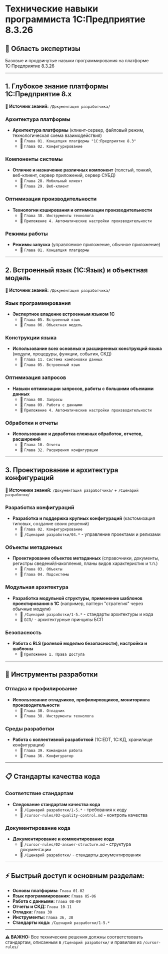 # Технические навыки программиста 1С:Предприятие 8.3.26

## 🎯 Область экспертизы
Базовые и продвинутые навыки программирования на платформе 1С:Предприятие 8.3.26

---

## 1. Глубокое знание платформы 1С:Предприятие 8.x

**📁 Источник знаний:** `/Документация разработчика/`

### Архитектура платформы
- **Архитектура платформы** (клиент-сервер, файловый режим, технологическая схема взаимодействия)
  - 📍 `Глава 01. Концепция платформы "1С:Предприятие 8.3"`
  - 📍 `Глава 02. Конфигурирование`

### Компоненты системы  
- **Отличие и назначение различных компонент** (толстый, тонкий, веб-клиент, сервер приложений, сервер СУБД)
  - 📍 `Глава 28. Мобильный клиент`
  - 📍 `Глава 29. Веб-клиент`

### Оптимизация производительности
- **Технологии кэширования и оптимизации производительности**
  - 📍 `Глава 38. Инструменты технолога`
  - 📍 `Приложение 4. Автоматические настройки производительности`

### Режимы работы
- **Режимы запуска** (управляемое приложение, обычное приложение)
  - 📍 `Глава 01. Концепция платформы`

---

## 2. Встроенный язык (1С:Язык) и объектная модель

**📁 Источник знаний:** `/Документация разработчика/`

### Язык программирования
- **Экспертное владение встроенным языком 1С**
  - 📍 `Глава 05. Встроенный язык`
  - 📍 `Глава 06. Объектная модель`

### Конструкции языка
- **Использование всех основных и расширенных конструкций языка** (модули, процедуры, функции, события, СКД)
  - 📍 `Глава 11. Система компоновки данных`
  - 📍 `Глава 05. Встроенный язык`

### Оптимизация запросов
- **Навыки оптимизации запросов, работы с большими объемами данных**
  - 📍 `Глава 08. Запросы`
  - 📍 `Глава 09. Работа с данными`
  - 📍 `Приложение 4. Автоматические настройки производительности`

### Обработки и отчеты
- **Использование и доработка сложных обработок, отчетов, расширений**
  - 📍 `Глава 10. Отчеты`
  - 📍 `Глава 32. Расширения конфигурации`

---

## 3. Проектирование и архитектура конфигураций

**📁 Источники знаний:** `/Документация разработчика/` + `/Сценарий разработки/`

### Разработка конфигураций
- **Разработка и поддержка крупных конфигураций** (кастомизация типовых, создание своих решений)
  - 📍 `Глава 02. Конфигурирование`
  - 📍 `/Сценарий разработки/04.*` - управление проектами и релизами

### Объекты метаданных
- **Проектирование объектов метаданных** (справочники, документы, регистры сведений/накопления, планы видов характеристик и т.п.)
  - 📍 `Глава 03. Объекты`
  - 📍 `Глава 04. Подсистемы`

### Модульная архитектура
- **Разработка модульной структуры, применение шаблонов проектирования в 1С** (например, паттерн "стратегия" через обычные модули)
  - 📍 `/Сценарий разработки/1-5.*` - стандарты архитектуры и кода
  - 📍 `БСП/` - архитектурные принципы БСП

### Безопасность
- **Работа с RLS (ролевой моделью безопасности), настройка и шаблоны**
  - 📍 `Приложение 1. Права доступа`

---

## 🔧 Инструменты разработки

### Отладка и профилирование
- **Использование отладчиков, профилировщиков, мониторинга производительности**
  - 📍 `Глава 30. Отладчик`
  - 📍 `Глава 38. Инструменты технолога`

### Среды разработки
- **Работа с коллективной разработкой** (1С:EDT, 1С:КД, хранилище конфигурации)
  - 📍 `Глава 39. Командная работа`
  - 📍 `Глава 36. Конфигуратор`

---

## 📋 Стандарты качества кода

### Соответствие стандартам
- **Следование стандартам качества кода**
  - 📍 `/Сценарий разработки/1-5.*` - требования к коду
  - 📍 `/cursor-rules/03-quality-control.md` - контроль качества

### Документирование кода
- **Документирование и комментирование кода**
  - 📍 `/cursor-rules/02-answer-structure.md` - структура документации
  - 📍 `/Сценарий разработки/` - стандарты документирования

---

## ⚡ Быстрый доступ к основным разделам:

- **Основы платформы:** `Глава 01-02`
- **Язык программирования:** `Глава 05-06` 
- **Работа с данными:** `Глава 08-09`
- **Отчеты и СКД:** `Глава 10-11`
- **Отладка:** `Глава 30`
- **Инструменты:** `Глава 36, 38`
- **Стандарты кода:** `/Сценарий разработки/1-5.*`

---

**⚠️ ВАЖНО:** Все технические решения должны соответствовать стандартам, описанным в `/Сценарий разработки/` и правилам из `/cursor-rules/`